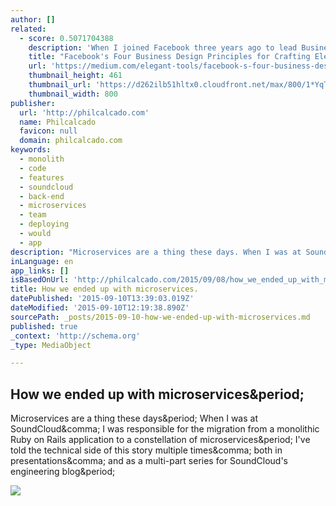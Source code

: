 ```yaml
---
author: []
related:
  - score: 0.5071704388
    description: 'When I joined Facebook three years ago to lead Business Design, I faced a steep learning curve. I had spent my whole career designing consumer experiences and loved every minute of it. Yearning for a big new challenge, I decided to dive into the less visible but equally high-impact world of B2B/enterprise software, helping Facebook realize its enormous potential as a marketing platform.'
    title: "Facebook's Four Business Design Principles for Crafting Elegant Tools - Elegant Tools"
    url: 'https://medium.com/elegant-tools/facebook-s-four-business-design-principles-for-crafting-elegant-tools-581a7055dee8'
    thumbnail_height: 461
    thumbnail_url: 'https://d262ilb51hltx0.cloudfront.net/max/800/1*YqTsf-vsKY1iDCrP-nlE0g.jpeg'
    thumbnail_width: 800
publisher:
  url: 'http://philcalcado.com'
  name: Philcalcado
  favicon: null
  domain: philcalcado.com
keywords:
  - monolith
  - code
  - features
  - soundcloud
  - back-end
  - microservices
  - team
  - deploying
  - would
  - app
description: "Microservices are a thing these days. When I was at SoundCloud, I was responsible for the migration from a monolithic Ruby on Rails application to a constellation of microservices. I've told the technical side of this story multiple times, both in presentations, and as a multi-part series for SoundCloud's engineering blog."
inLanguage: en
app_links: []
isBasedOnUrl: 'http://philcalcado.com/2015/09/08/how_we_ended_up_with_microservices.html?'
title: How we ended up with microservices.
datePublished: '2015-09-10T13:39:03.019Z'
dateModified: '2015-09-10T12:19:38.890Z'
sourcePath: _posts/2015-09-10-how-we-ended-up-with-microservices.md
published: true
_context: 'http://schema.org'
_type: MediaObject

---
```

<article style=""><h1>How we ended up with microservices&amp;period;</h1><p>Microservices are a thing these days&amp;period; When I was at SoundCloud&amp;comma; I was responsible for the migration from a monolithic Ruby on Rails application to a constellation of microservices&amp;period; I've told the technical side of this story multiple times&amp;comma; both in presentations&amp;comma; and as a multi-part series for SoundCloud's engineering blog&amp;period;</p><img src="http://philcalcado.com/img/2015-09-7-constraints/vm3.png" /></article>